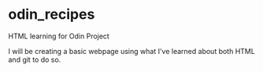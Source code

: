 # odin_recipes
HTML learning for Odin Project

I will be creating a basic webpage using what I've learned about both HTML and git to do so.
